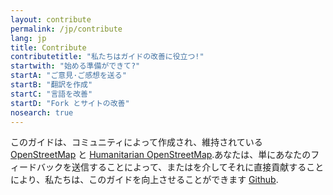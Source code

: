 ```yaml
---
layout: contribute
permalink: /jp/contribute
lang: jp
title: Contribute
contributetitle: "私たちはガイドの改善に役立つ!"
startwith: "始める準備ができて?"
startA: "ご意見·ご感想を送る"
startB: "翻訳を作成"
startC: "言語を改善"
startD: "Fork とサイトの改善"
nosearch: true
---
```

このガイドは、コミュニティによって作成され、維持されている[OpenStreetMap](http://www.openstreetmap.org/) と [Humanitarian OpenStreetMap](http://www.openstreetmap.org/).あなたは、単にあなたのフィードバックを送信することによって、またはを介してそれに直接貢献することにより、私たちは、このガイドを向上させることができます [Github](http://github.com/hotosm/learnosm).
